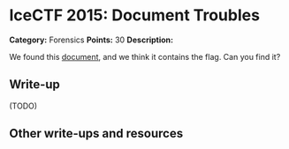 # IceCTF 2015: Document Troubles

**Category:** Forensics
**Points:** 30
**Description:** 

We found this <a target='_blank' href='/problem-static/stage2/forensics/doc_troubles/file.docx'>document</a>, and we think it contains the flag. Can you find it?

## Write-up

(TODO)

## Other write-ups and resources

